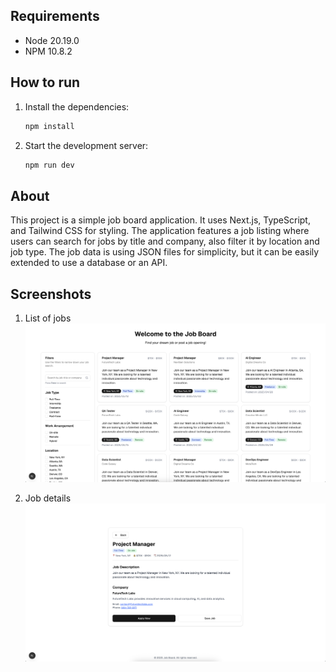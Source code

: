 ## Requirements

- Node 20.19.0
- NPM 10.8.2

## How to run

1. Install the dependencies:
   ```bash
   npm install
   ```
2. Start the development server:
   ```bash
   npm run dev
   ```

## About

This project is a simple job board application. It uses Next.js, TypeScript, and Tailwind CSS for styling. The application features a job listing where users can search for jobs by title and company, also filter it by location and job type. The job data is using JSON files for simplicity, but it can be easily extended to use a database or an API.

## Screenshots

1. List of jobs
   ![alt text](image-1.png)

2. Job details
   ![alt text](image.png)
